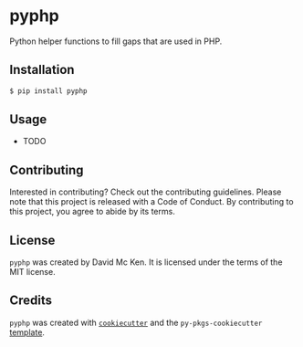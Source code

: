 # pyphp

Python helper functions to fill gaps that are used in PHP.

## Installation

```bash
$ pip install pyphp
```

## Usage

- TODO

## Contributing

Interested in contributing? Check out the contributing guidelines. Please note that this project is released with a Code of Conduct. By contributing to this project, you agree to abide by its terms.

## License

`pyphp` was created by David Mc Ken. It is licensed under the terms of the MIT license.

## Credits

`pyphp` was created with [`cookiecutter`](https://cookiecutter.readthedocs.io/en/latest/) and the `py-pkgs-cookiecutter` [template](https://github.com/py-pkgs/py-pkgs-cookiecutter).
